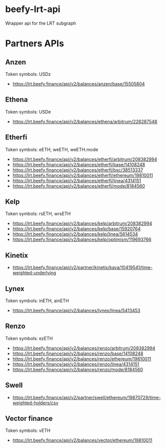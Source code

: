 # beefy-lrt-api

Wrapper api for the LRT subgraph

# Partners APIs

## Anzen

Token symbols: USDz

- https://lrt.beefy.finance/api/v2/balances/anzen/base/15505804

## Ethena

Token symbols: USDe

- https://lrt.beefy.finance/api/v2/balances/ethena/arbitrum/228287548

## Etherfi

Token symbols: eETH, weETH, weETH.mode

- https://lrt.beefy.finance/api/v2/balances/etherfi/arbitrum/208382994
- https://lrt.beefy.finance/api/v2/balances/etherfi/base/14108248
- https://lrt.beefy.finance/api/v2/balances/etherfi/bsc/38513337
- https://lrt.beefy.finance/api/v2/balances/etherfi/ethereum/19810011
- https://lrt.beefy.finance/api/v2/balances/etherfi/linea/4314151
- https://lrt.beefy.finance/api/v2/balances/etherfi/mode/8184560


## Kelp

Token symbols: rsETH, wrsETH

- https://lrt.beefy.finance/api/v2/balances/kelp/arbitrum/208382994
- https://lrt.beefy.finance/api/v2/balances/kelp/base/15920764
- https://lrt.beefy.finance/api/v2/balances/kelp/linea/5614534
- https://lrt.beefy.finance/api/v2/balances/kelp/optimism/119693766


## Kinetix

- https://lrt.beefy.finance/api/v2/partner/kinetix/kava/10419541/time-weighted-underlying


## Lynex

Token symbols: inETH, ainETH

- https://lrt.beefy.finance/api/v2/balances/lynex/linea/5413453


## Renzo

Token symbols: ezETH

- https://lrt.beefy.finance/api/v2/balances/renzo/arbitrum/208382994
- https://lrt.beefy.finance/api/v2/balances/renzo/base/14108248
- https://lrt.beefy.finance/api/v2/balances/renzo/ethereum/19810011
- https://lrt.beefy.finance/api/v2/balances/renzo/linea/4314151
- https://lrt.beefy.finance/api/v2/balances/renzo/mode/8184560


## Swell

- https://lrt.beefy.finance/api/v2/partner/swell/ethereum/19870729/time-weighted-holders/csv


## Vector finance

Token symbols: vETH

- https://lrt.beefy.finance/api/v2/balances/vector/ethereum/19810011

